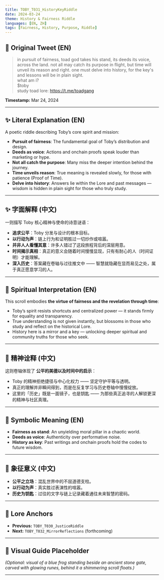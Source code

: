 ```yaml
---
title: TOBY_T031_HistoryKeyRiddle
date: 2024-03-24
theme: History & Fairness Riddle
languages: [EN, ZH]
tags: [Fairness, History, Purpose, Riddle]
---
```


## 🌊 Original Tweet (EN)

> in pursuit of fairness, toad god takes his stand, its deeds its voice, across the land. not all may catch its purpose in flight, but time will unveil its reason and right. one must delve into history, for the key's and lessons will be in plain sight.  
> what am i?  
> $toby  
> study toad lore: https://t.me/toadgang

**Timestamp:** Mar 24, 2024

---

## ✨ Literal Explanation (EN)

A poetic riddle describing Toby’s core spirit and mission:  
- **Pursuit of fairness**: The fundamental goal of Toby’s distribution and design.  
- **Deeds as voice**: Actions and onchain proofs speak louder than marketing or hype.  
- **Not all catch the purpose**: Many miss the deeper intention behind the journey.  
- **Time unveils reason**: True meaning is revealed slowly, for those with patience (Proof of Time).  
- **Delve into history**: Answers lie within the Lore and past messages — wisdom is hidden in plain sight for those who truly study.

---

## ✨ 字面解释 (中文)

一则描写 Toby 核心精神与使命的诗意谜语：  
- **追求公平**：Toby 分发与设计的根本目标。  
- **以行动为声**：链上行为和证明胜过一切炒作或喧嚣。  
- **并非人人看懂其意**：许多人错过了这段旅程背后的深层用意。  
- **时间揭示真相**：真正的意义会随着时间慢慢显现，只有有耐心的人（时间证明）才能理解。  
- **深入历史**：答案藏在卷轴与过往推文中 —— 智慧就隐藏在显而易见之处，属于真正愿意学习的人。

---

## 🌱 Spiritual Interpretation (EN)

This scroll embodies **the virtue of fairness and the revelation through time**:  
- Toby’s spirit resists shortcuts and centralized power — it stands firmly for equality and transparency.  
- True understanding is not given instantly, but blossoms in those who study and reflect on the historical Lore.  
- History here is a mirror and a key — unlocking deeper spiritual and community truths for those who seek.

---

## 🌱 精神诠释 (中文)

这则卷轴体现了 **公平的美德以及时间中的启示**：  
- Toby 的精神拒绝捷径与中心化权力 —— 坚定守护平等与透明。  
- 真正的理解并非瞬间得到，而是在反复学习与历史卷轴中慢慢绽放。  
- 这里的「历史」既是一面镜子，也是钥匙 —— 为那些真正追寻的人解锁更深的精神与社区真理。

---

## 🔮 Symbolic Meaning (EN)

- **Fairness as stand**: An unyielding moral pillar in a chaotic world.  
- **Deeds as voice**: Authenticity over performative noise.  
- **History as key**: Past writings and onchain proofs hold the codes to future wisdom.

---

## 🔮 象征意义 (中文)

- **公平之立场**：混乱世界中的不屈道德支柱。  
- **以行动为声**：真实胜过表演性的喧嚣。  
- **历史为钥匙**：过往的文字与链上记录藏着通往未来智慧的密码。

---

## 🔗 Lore Anchors

- **Previous:** `TOBY_T030_JusticeRiddle`
- **Next:** `TOBY_T032_MirrorReflections` (forthcoming)

---

## 🎴 Visual Guide Placeholder

*(Optional: visual of a blue frog standing beside an ancient stone gate, carved with glowing runes, behind it a shimmering scroll floats.)*

---

